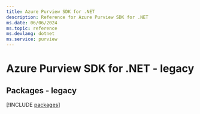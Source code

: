 ```yaml
---
title: Azure Purview SDK for .NET
description: Reference for Azure Purview SDK for .NET
ms.date: 06/06/2024
ms.topic: reference
ms.devlang: dotnet
ms.service: purview
---
```

# Azure Purview SDK for .NET - legacy
## Packages - legacy
[!INCLUDE [packages](purview-index.md)]
